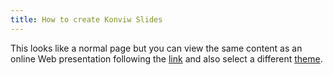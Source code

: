 ```yaml
---
title: How to create Konviw Slides
---
```


This looks like a normal page but you can view the same content as an online Web presentation following the [link](https://konviw.vercel.app/cpv/wiki/slides/konviw/14647304?theme=konviw&cache=no-cache) and also select a different [theme](https://konviw.vercel.app/cpv/wiki/slides/konviw/14647304?theme=iadc&cache=no-cache).

<ConfluencePage v-bind:metadata="false" type='title' pageId='14647304'/>
